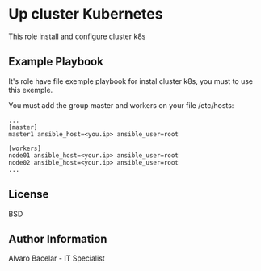 Up cluster Kubernetes
====================

This role install and configure cluster k8s

Example Playbook
----------------

It's role have file exemple playbook for instal cluster k8s, you must to use this exemple. 

You must add the group master and workers on your file /etc/hosts:
```
...
[master]
master1 ansible_host=<you.ip> ansible_user=root

[workers]
node01 ansible_host=<your.ip> ansible_user=root
node02 ansible_host=<your.ip> ansible_user=root
...
```

License
-------

BSD

Author Information
------------------

Alvaro Bacelar - IT Specialist
